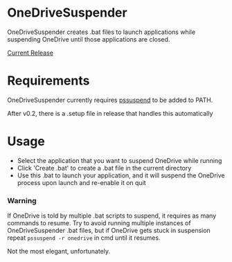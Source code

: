 # OneDriveSuspender
OneDriveSuspender creates .bat files to launch applications while suspending OneDrive until those applications are closed.

[Current Release](https://github.com/jsef77/OneDriveSuspender/releases/tag/v0.2)

# Requirements
OneDriveSuspender currently requires [pssuspend](https://learn.microsoft.com/en-gb/sysinternals/downloads/pssuspend) to be added to PATH. 

After v0.2, there is a .setup file in release that handles this automatically

# Usage
* Select the application that you want to suspend OneDrive while running
* Click 'Create .bat' to create a .bat file in the current directory
* Use this .bat to launch your application, and it will suspend the OneDrive process upon launch and re-enable it on quit

### Warning
If OneDrive is told by multiple .bat scripts to suspend, it requires as many commands to resume.
Try to avoid running multiple instances of OneDriveSuspender .bat files, but if OneDrive gets stuck in suspension repeat ``` pssuspend -r onedrive ``` in cmd until it resumes. 

Not the most elegant, unfortunately.
